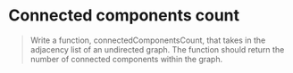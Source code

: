 # Connected components count
> Write a function, connectedComponentsCount, that takes in the adjacency list of an undirected graph. The function should return the number of connected components within the graph.
